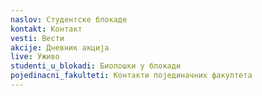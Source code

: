 ```yaml
---
naslov: Студентске блокаде
kontakt: Контакт
vesti: Вести
akcije: Дневник акција
live: Уживо
studenti_u_blokadi: Биолошки у блокади
pojedinacni_fakulteti: Контакти појединачних факултета
---
```

